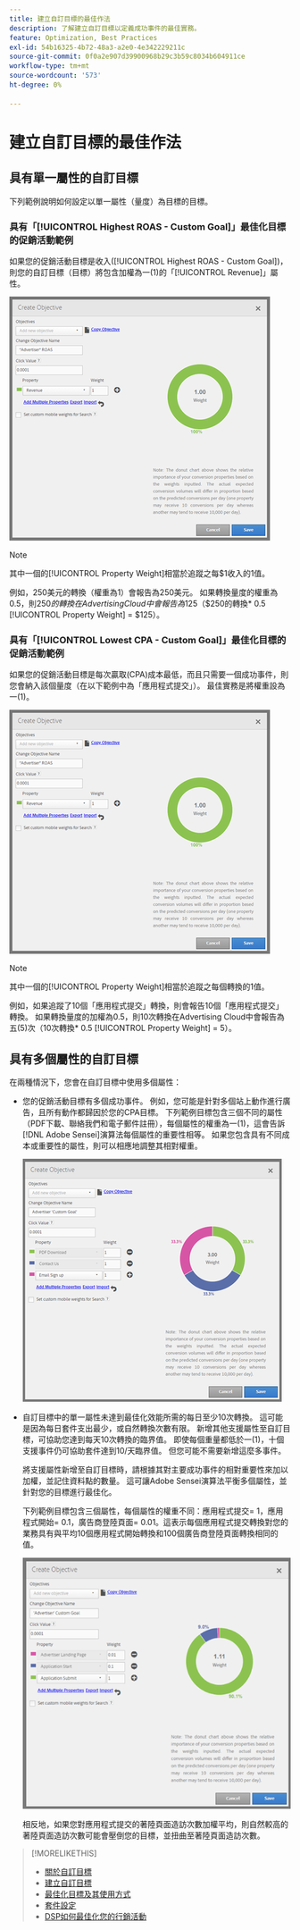 ```yaml
---
title: 建立自訂目標的最佳作法
description: 了解建立自訂目標以定義成功事件的最佳實務。
feature: Optimization, Best Practices
exl-id: 54b16325-4b72-48a3-a2e0-4e342229211c
source-git-commit: 0f0a2e907d39900968b29c3b59c8034b604911ce
workflow-type: tm+mt
source-wordcount: '573'
ht-degree: 0%

---
```


# 建立自訂目標的最佳作法

## 具有單一屬性的自訂目標

下列範例說明如何設定以單一屬性（量度）為目標的目標。

### 具有「[!UICONTROL Highest ROAS - Custom Goal]」最佳化目標的促銷活動範例

如果您的促銷活動目標是收入([!UICONTROL Highest ROAS - Custom Goal])，則您的自訂目標（目標）將包含加權為一(1)的「[!UICONTROL Revenue]」屬性。

![具有單一屬性的ROAS自訂目標範例](/help/dsp/assets/custom-goal-roas.png)

>[!NOTE]
>
> 其中一個的[!UICONTROL Property Weight]相當於追蹤之每$1收入的1值。
>
> 例如，250美元的轉換（權重為1）會報告為250美元。 如果轉換量度的權重為0.5，則$250的轉換在Advertising Cloud中會報告為$125（$250的轉換* 0.5 [!UICONTROL Property Weight] = $125）。

### 具有「[!UICONTROL Lowest CPA - Custom Goal]」最佳化目標的促銷活動範例

如果您的促銷活動目標是每次贏取(CPA)成本最低，而且只需要一個成功事件，則您會納入該個量度（在以下範例中為「應用程式提交」）。 最佳實務是將權重設為一(1)。

![單一屬性的CPA自訂目標範例](/help/dsp/assets/custom-goal-roas.png)

>[!NOTE]
>
> 其中一個的[!UICONTROL Property Weight]相當於追蹤之每個轉換的1值。
>
> 例如，如果追蹤了10個「應用程式提交」轉換，則會報告10個「應用程式提交」轉換。  如果轉換量度的加權為0.5，則10次轉換在Advertising Cloud中會報告為五(5)次（10次轉換* 0.5 [!UICONTROL Property Weight] = 5）。

## 具有多個屬性的自訂目標

在兩種情況下，您會在自訂目標中使用多個屬性：

* 您的促銷活動目標有多個成功事件。 例如，您可能是針對多個站上動作進行廣告，且所有動作都歸因於您的CPA目標。 下列範例目標包含三個不同的屬性（PDF下載、聯絡我們和電子郵件註冊），每個屬性的權重為一(1)，這會告訴[!DNL Adobe Sensei]演算法每個屬性的重要性相等。 如果您包含具有不同成本或重要性的屬性，則可以相應地調整其相對權重。

   ![具有多個屬性的自訂目標範例](/help/dsp/assets/custom-goal-multiple-properties.png)

* 自訂目標中的單一屬性未達到最佳化效能所需的每日至少10次轉換。 這可能是因為每日套件支出最少，或自然轉換次數有限。 新增其他支援屬性至自訂目標，可協助您達到每天10次轉換的臨界值。 即使每個重量都低於一(1)，十個支援事件仍可協助套件達到10/天臨界值。 但您可能不需要新增這麼多事件。

   將支援屬性新增至自訂目標時，請根據其對主要成功事件的相對重要性來加以加權，並記住資料點的數量。 這可讓Adobe Sensei演算法平衡多個屬性，並針對您的目標進行最佳化。

   下列範例目標包含三個屬性，每個屬性的權重不同：應用程式提交= 1，應用程式開始= 0.1，廣告商登陸頁面= 0.01。這表示每個應用程式提交轉換對您的業務具有與平均10個應用程式開始轉換和100個廣告商登陸頁面轉換相同的值。

   ![具有多個屬性的自訂目標範例](/help/dsp/assets/custom-goal-multiple-properties2.png)

   相反地，如果您對應用程式提交的著陸頁面造訪次數加權平均，則自然較高的著陸頁面造訪次數可能會壓倒您的目標，並扭曲至著陸頁面造訪次數。<!--reword-->

>[!MORELIKETHIS]
>
>* [關於自訂目標](custom-goal-about.md)
>* [建立自訂目標](custom-goal-create.md)
>* [最佳化目標及其使用方式](optimization-goals.md)
>* [套件設定](/help/dsp/campaign-management/packages/package-settings.md)
> * [DSP如何最佳化您的行銷活動](optimization-how-dsp-optimizes-campaigns.md)

